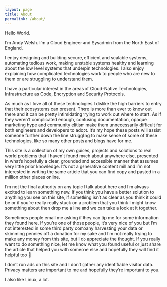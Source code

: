 ```yaml
---
layout: page
title: About
permalink: /about/
---
```


Hello World.

I’m Andy Welsh. I’m a Cloud Engineer and Sysadmin from the North East of England.

I enjoy designing and building secure, efficient and scalable systems, automating tedious work, making unstable systems healthy and learning about the low level systems that underpin technologies. I also enjoy explaining how complicated technologies work to people who are new to them or are struggling to understand them.

I have a particular interest in the areas of Cloud-Native Technologies, Infrastructure as Code, Encryption and Security Protocols.

As much as I love all of these technologies I dislike the high barriers to entry that their ecosystems can present. There is more than ever to know out there and it can be pretty intimidating trying to work out where to start. As if they weren’t complicated enough, confusing documentation, opaque marketing hype and community elitism make them unnecessarily difficult for both engineers and developers to adopt. It’s my hope these posts will assist someone further down the line struggling to make sense of some of these technologies, like so many other posts and blogs have for me.

This site is a collection of my own guides, projects and solutions to real world problems that I haven’t found much about anywhere else, presented in what’s hopefully a clear, grounded and accessible manner that assumes very little prior knowledge. It’s not a generative content mill and I’m not interested in writing the same article that you can find copy and pasted in a million other places online.

I’m not the final authority on any topic I talk about here and I’m always excited to learn something new. If you think you have a better solution to anything you see on this site, if something isn’t as clear as you think it could be or if you’re really really stuck on a problem that you think I might know something about then drop me a line and we can take a look at it together.

Sometimes people email me asking if they can tip me for some information they found here. If you’re one of those people, it’s very nice of you but I’m not interested in some third party company harvesting your data or skimming pennies off a donation for my sake and I’m not really trying to make any money from this site, but I do appreciate the thought. If you really want to do something nice, let me know what you found useful or just share the article that helped you with someone else and hopefully they will find it helpful too 🙂

I don’t run ads on this site and I don’t gather any identifiable visitor data. Privacy matters are important to me and hopefully they’re important to you.

I also like Linux, a lot.